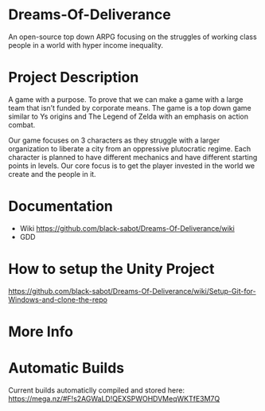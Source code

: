 # Dreams-Of-Deliverance

An open-source top down ARPG focusing on the struggles of working class people in a world with hyper income inequality.

# Project Description
A game with a purpose. To prove that we can make a game with a large team that isn’t funded by corporate means. The game is a top down game similar to Ys origins and The Legend of Zelda with an emphasis on action combat.    

Our game focuses on 3 characters as they struggle with a larger organization to liberate a city from an oppressive plutocratic regime. Each character is planned to have different mechanics and have different starting points in levels.  Our core focus is to get the player invested in the world we create and the people in it.

# Documentation
* Wiki https://github.com/black-sabot/Dreams-Of-Deliverance/wiki
* GDD <link>
  
# How to setup the Unity Project
https://github.com/black-sabot/Dreams-Of-Deliverance/wiki/Setup-Git-for-Windows-and-clone-the-repo

# More Info

# Automatic Builds
Current builds automaticlly compiled and stored here: https://mega.nz/#F!s2AGWaLD!QEXSPWOHDVMeqWKTfE3M7Q
